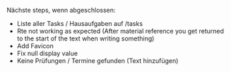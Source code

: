 Nächste steps, wenn abgeschlossen:

- Liste aller Tasks / Hausaufgaben auf /tasks
- Rte not working as expected (After material reference you get returned to the start of the text when writing something)
- Add Favicon
- Fix null display value
- Keine Prüfungen / Termine gefunden (Text hinzufügen)
